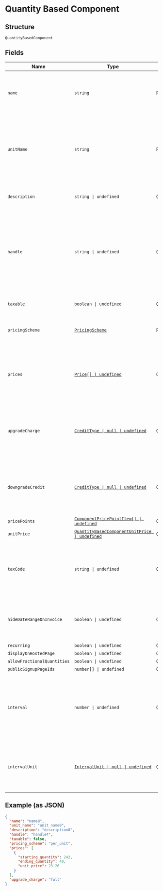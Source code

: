 
# Quantity Based Component

## Structure

`QuantityBasedComponent`

## Fields

| Name | Type | Tags | Description |
|  --- | --- | --- | --- |
| `name` | `string` | Required | A name for this component that is suitable for showing customers and displaying on billing statements, ie. "Minutes". |
| `unitName` | `string` | Required | The name of the unit of measurement for the component. It should be singular since it will be automatically pluralized when necessary. i.e. “message”, which may then be shown as “5 messages” on a subscription’s component line-item |
| `description` | `string \| undefined` | Optional | A description for the component that will be displayed to the user on the hosted signup page. |
| `handle` | `string \| undefined` | Optional | A unique identifier for your use that can be used to retrieve this component is subsequent requests.  Must start with a letter or number and may only contain lowercase letters, numbers, or the characters '.', ':', '-', or '_'.<br>**Constraints**: *Pattern*: `^[a-z0-9][a-z0-9\-_:.]*$` |
| `taxable` | `boolean \| undefined` | Optional | Boolean flag describing whether a component is taxable or not. |
| `pricingScheme` | [`PricingScheme`](../../doc/models/pricing-scheme.md) | Required | The identifier for the pricing scheme. See [Product Components](https://help.chargify.com/products/product-components.html) for an overview of pricing schemes. |
| `prices` | [`Price[] \| undefined`](../../doc/models/price.md) | Optional | (Not required for ‘per_unit’ pricing schemes) One or more price brackets. See [Price Bracket Rules](https://maxio.zendesk.com/hc/en-us/articles/24261149166733-Component-Pricing-Schemes#price-bracket-rules) for an overview of how price brackets work for different pricing schemes. |
| `upgradeCharge` | [`CreditType \| null \| undefined`](../../doc/models/credit-type.md) | Optional | The type of credit to be created when upgrading/downgrading. Defaults to the component and then site setting if one is not provided.<br>Available values: `full`, `prorated`, `none`. |
| `downgradeCredit` | [`CreditType \| null \| undefined`](../../doc/models/credit-type.md) | Optional | The type of credit to be created when upgrading/downgrading. Defaults to the component and then site setting if one is not provided.<br>Available values: `full`, `prorated`, `none`. |
| `pricePoints` | [`ComponentPricePointItem[] \| undefined`](../../doc/models/component-price-point-item.md) | Optional | - |
| `unitPrice` | [`QuantityBasedComponentUnitPrice \| undefined`](../../doc/models/containers/quantity-based-component-unit-price.md) | Optional | This is a container for one-of cases. |
| `taxCode` | `string \| undefined` | Optional | A string representing the tax code related to the component type. This is especially important when using the Avalara service to tax based on locale. This attribute has a max length of 10 characters. |
| `hideDateRangeOnInvoice` | `boolean \| undefined` | Optional | (Only available on Relationship Invoicing sites) Boolean flag describing if the service date range should show for the component on generated invoices. |
| `recurring` | `boolean \| undefined` | Optional | - |
| `displayOnHostedPage` | `boolean \| undefined` | Optional | - |
| `allowFractionalQuantities` | `boolean \| undefined` | Optional | - |
| `publicSignupPageIds` | `number[] \| undefined` | Optional | - |
| `interval` | `number \| undefined` | Optional | The numerical interval. i.e. an interval of ‘30’ coupled with an interval_unit of day would mean this component's default price point would renew every 30 days. This property is only available for sites with Multifrequency enabled. |
| `intervalUnit` | [`IntervalUnit \| null \| undefined`](../../doc/models/interval-unit.md) | Optional | A string representing the interval unit for this component's default price point, either month or day. This property is only available for sites with Multifrequency enabled. |

## Example (as JSON)

```json
{
  "name": "name8",
  "unit_name": "unit_name0",
  "description": "description8",
  "handle": "handle4",
  "taxable": false,
  "pricing_scheme": "per_unit",
  "prices": [
    {
      "starting_quantity": 242,
      "ending_quantity": 40,
      "unit_price": 23.26
    }
  ],
  "upgrade_charge": "full"
}
```

